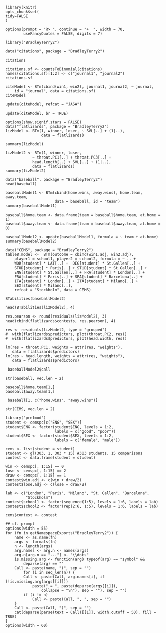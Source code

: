 ``` {r include=FALSE}
library(knitr)
opts_chunk$set(
tidy=FALSE
)
```

``` {r set_options, echo = FALSE}
options(prompt = "R> ", continue = "+  ", width = 70,
        useFancyQuotes = FALSE, digits = 7)
```

``` {r LoadBradleyTerry2}
library("BradleyTerry2")
```

``` {r CitationData}
data("citations", package = "BradleyTerry2")
```

``` {r CitationData2}
citations
```

``` {r countsToBinomial}
citations.sf <- countsToBinomial(citations)
names(citations.sf)[1:2] <- c("journal1", "journal2")
citations.sf
```

``` {r citeModel}
citeModel <- BTm(cbind(win1, win2), journal1, journal2, ~ journal,
    id = "journal", data = citations.sf)
citeModel
```

``` {r citeModelupdate}
update(citeModel, refcat = "JASA")
```

``` {r citeModelupdate2}
update(citeModel, br = TRUE)
```

``` {r lizModel}
options(show.signif.stars = FALSE)
data("flatlizards", package = "BradleyTerry2")
lizModel <- BTm(1, winner, loser, ~ SVL[..] + (1|..),
                data = flatlizards)
```

``` {r summarize_lizModel}
summary(lizModel)
```

``` {r lizModel2}
lizModel2 <- BTm(1, winner, loser,
            ~ throat.PC1[..] + throat.PC3[..] +
            head.length[..] + SVL[..] + (1|..),
            data = flatlizards)
summary(lizModel2)
```

``` {r baseball}
data("baseball", package = "BradleyTerry2")
head(baseball)
```

``` {r baseballModel}
baseballModel1 <- BTm(cbind(home.wins, away.wins), home.team, away.team,
                      data = baseball, id = "team")
summary(baseballModel1)
```

``` {r baseballDataUpdate}
baseball$home.team <- data.frame(team = baseball$home.team, at.home = 1)
baseball$away.team <- data.frame(team = baseball$away.team, at.home = 0)
```

``` {r baseballModelupdate}
baseballModel2 <- update(baseballModel1, formula = ~ team + at.home)
summary(baseballModel2)
```

``` {r CEMSmodel}
data("CEMS", package = "BradleyTerry2")
table8.model <-  BTm(outcome = cbind(win1.adj, win2.adj),
    player1 = school1, player2 = school2, formula = ~ .. +
    WOR[student] * LAT[..] +  DEG[student] * St.Gallen[..] +
    STUD[student] * Paris[..] + STUD[student] * St.Gallen[..] +
    ENG[student] * St.Gallen[..] + FRA[student] * London[..] +
    FRA[student] * Paris[..] + SPA[student] * Barcelona[..] +
    ITA[student] * London[..] + ITA[student] * Milano[..] +
    SEX[student] * Milano[..],
    refcat = "Stockholm", data = CEMS)
```

``` {r BTabilities}
BTabilities(baseballModel2)
```

``` {r BTabilities2}
head(BTabilities(lizModel2), 4)
```

``` {r residuals}
res.pearson <- round(residuals(lizModel2), 3)
head(cbind(flatlizards$contests, res.pearson), 4)
```

``` {r BTresiduals}
res <- residuals(lizModel2, type = "grouped")
#  with(flatlizards$predictors, plot(throat.PC2, res))
#  with(flatlizards$predictors, plot(head.width, res))
```

``` {r residualWLS}
lm(res ~ throat.PC1, weights = attr(res, "weights"),
   data = flatlizards$predictors)
lm(res ~ head.length, weights = attr(res, "weights"),
   data = flatlizards$predictors)
```

``` {r baseballModel2_call}
 baseballModel2$call
```

``` {r str_baseball}
str(baseball, vec.len = 2)
```

``` {r first_comparison}
baseball$home.team[1,]
baseball$away.team[1,]
```

``` {r first_outcome}
 baseball[1, c("home.wins", "away.wins")]
```

``` {r str_CEMS}
str(CEMS, vec.len = 2)
```

``` {r student-specific_data}
library("prefmod")
student <- cemspc[c("ENG", "SEX")]
student$ENG <- factor(student$ENG, levels = 1:2,
                      labels = c("good", "poor"))
student$SEX <- factor(student$SEX, levels = 1:2,
                      labels = c("female", "male"))
```

``` {r student_factor}
cems <- list(student = student)
student <- gl(303, 1, 303 * 15) #303 students, 15 comparisons
contest <- data.frame(student = student)
```

``` {r binomial_response}
win <- cemspc[, 1:15] == 0
lose <- cemspc[, 1:15] == 2
draw <- cemspc[, 1:15] == 1
contest$win.adj <- c(win + draw/2)
contest$lose.adj <- c(lose + draw/2)
```

``` {r school_factors}
lab <- c("London", "Paris", "Milano", "St. Gallen", "Barcelona",
         "Stockholm")
contest$school1 <- factor(sequence(1:5), levels = 1:6, labels = lab)
contest$school2 <- factor(rep(2:6, 1:5), levels = 1:6, labels = lab)
```

``` {r cems_data}
cems$contest <- contest
```

``` {r functions, echo = FALSE}
## cf. prompt
options(width = 55)
for (fn in getNamespaceExports("BradleyTerry2")) {
    name <- as.name(fn)
    args <- formals(fn)
    n <- length(args)
    arg.names <- arg.n <- names(args)
    arg.n[arg.n == "..."] <- "\\dots"
    is.missing.arg <- function(arg) typeof(arg) == "symbol" &&
        deparse(arg) == ""
    Call <- paste(name, "(", sep = "")
        for (i in seq_len(n)) {
        Call <- paste(Call, arg.names[i], if (!is.missing.arg(args[[i]]))
            paste(" = ", paste(deparse(args[[i]]),
                collapse = "\n"), sep = ""), sep = "")
        if (i != n)
            Call <- paste(Call, ", ", sep = "")
    }
    Call <- paste(Call, ")", sep = "")
    cat(deparse(parse(text = Call)[[1]], width.cutoff = 50), fill = TRUE)
}
options(width = 60)
```
